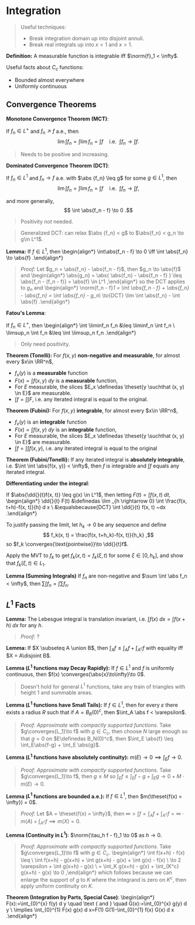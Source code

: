 # Integration

> Useful techniques: 
>
> - Break integration domain up into disjoint annuli.
> - Break real integrals up into $x < 1$ and $x>1$.

**Definition:**
A measurable function is integrable iff $\norm{f}_1 < \infty$.

Useful facts about $C_c$ functions:

- Bounded almost everywhere
- Uniformly continuous

## Convergence Theorems

**Monotone Convergence Theorem (MCT)**:

If $f_n \in L^+$ and $f_n \nearrow f$ a.e., then
$$
\lim \int f_n
= \int \lim f_n = \int f
\quad \text{i.e.}~~ \int f_n \to \int f
.$$

> Needs to be positive and increasing.

**Dominated Convergence Theorem (DCT)**:

If $f_n \in L^1$ and $f_n \to f$ a.e. with $\abs {f_n} \leq g$ for some $g\in L^1$, then
$$
\lim \int f_n = \int \lim f_n = \int f \quad \text{i.e.}~~ \int f_n \to \int f
,$$

and more generally,
$$
\int \abs{f_n - f} \to 0
.$$

> Positivity *not* needed.

> Generalized DCT: can relax $\abs {f_n} < g$ to $\abs{f_n} < g_n \to g\in L^1$.

**Lemma:**
If $f\in L^1$, then
\begin{align*}
\int\abs{f_n - f} \to 0 \iff \int \abs{f_n} \to \abs{f}
.\end{align*}

> *Proof:* Let $g_n = \abs{f_n} - \abs{f_n - f}$, then $g_n \to \abs{f}$ and 
\begin{align*}
\abs{g_n} = \abs{ \abs{f_n} - \abs{f_n - f} } \leq \abs{f_n - (f_n - f)} = \abs{f} \in L^1
,\end{align*}
so the DCT applies to $g_n$ and
\begin{align*}
\norm{f_n - f}_1 = \int \abs{f_n - f} + \abs{f_n} - \abs{f_n}
= \int \abs{f_n} - g_n\\
\to_{DCT} \lim \int \abs{f_n} - \int \abs{f}
.\end{align*}


**Fatou's Lemma**:

If $f_n \in L^+$, then
\begin{align*}
\int \liminf_n f_n &\leq \liminf_n \int f_n \\
\limsup_n \int f_n &\leq \int \limsup_n f_n
.\end{align*}

> Only need positivity.

**Theorem (Tonelli):**
For $f(x, y)$ **non-negative and measurable**, for almost every $x\in \RR^n$, 

- $f_x(y)$ is a **measurable** function
- $F(x) = \int f(x, y) ~dy$ is a **measurable** function,
- For $E$ measurable, the slices $E_x \definedas \theset{y \suchthat (x, y) \in E}$ are measurable.
- $\int f = \int \int F$, i.e. any iterated integral is equal to the original.

**Theorem (Fubini):**
For $f(x, y)$ **integrable**, for almost every $x\in \RR^n$, 

- $f_x(y)$ is an **integrable** function
- $F(x) = \int f(x, y) ~dy$ is an **integrable** function,
- For $E$ measurable, the slices $E_x \definedas \theset{y \suchthat (x, y) \in E}$ are measurable.
- $\int f = \int \int f(x,y)$, i.e. any iterated integral is equal to the original

**Theorem (Fubini/Tonelli):**
If any iterated integral is **absolutely integrable**, i.e. $\int \int \abs{f(x, y)} < \infty$, then $f$ is integrable and $\int f$ equals any iterated integral.

**Differentiating under the integral**:

If $\abs{\dd{}{t}f(x, t)} \leq g(x) \in L^1$, then letting $F(t) = \int f(x, t) ~dt$,
\begin{align*}
\dd{}{t} F(t)
&\definedas \lim _{h \rightarrow 0} \int \frac{f(x, t+h)-f(x, t)}{h} d x \\
&\equalsbecause{DCT} \int \dd{}{t} f(x, t) ~dx
.\end{align*}

To justify passing the limit, let $h_k \to 0$ be any sequence and define
$$
f_k(x, t) = \frac{f(x, t+h_k)-f(x, t)}{h_k}
,$$
so $f_k \converges{\text{pointwise}}\to \dd{}{t}f$.

Apply the MVT to $f_k$ to get $f_k(x, t) = f_k(\xi, t)$ for some $\xi \in [0, h_k]$, and show that $f_k(\xi, t) \in L_1$.


**Lemma (Summing Integrals)**
If $f_n$ are non-negative and $\sum \int \abs f_n < \infty$, then $\sum \int f_n = \int \sum f_n$.

## $L^1$ Facts

**Lemma:**
The Lebesgue integral is translation invariant, i.e. 
$\int f(x) ~dx = \int f(x + h) ~dx$ for any $h$.

> *Proof:* ?

**Lemma:**
If $X \subseteq A \union B$, then $\int_X f \leq \int_A f + \int_{A^c} f$ with equality iff $X = A\disjoint B$.



**Lemma ($L^1$ functions may Decay Rapidly):**
If $f \in L^1$ and $f$ is uniformly continuous, then $f(x) \converges{\abs{x}\to\infty}\to 0$.

> Doesn't hold for general $L^1$ functions, take any train of triangles with height 1 and summable areas.

**Lemma ($L^1$ functions have Small Tails):**
If $f\in L^1$, then for every $\varepsilon$ there exists a radius $R$ such that if $A = B_R(0)^c$, then $\int_A \abs f < \varepsilon$. 

> *Proof: Approximate with compactly supported functions.* 
> Take $g\converges{L_1}\to f$ with $g\in C_c$, then choose $N$ large enough so that $g=0$ on $E\definedas B_N(0)^c$, then $\int_E \abs{f} \leq \int_E\abs{f-g} + \int_E \abs{g}$.

**Lemma ($L^1$ functions have absolutely continuity):**
$m(E) \to 0 \implies \int_E f \to 0$.

> *Proof: Approximate with compactly supported functions.*
> Take $g\converges{L_1}\to f$, then $g \leq M$ so $\int_E{f} \leq \int_E{f-g} + \int_E g \to 0 + M \cdot m(E) \to 0$.

**Lemma ($L^1$ functions are bounded a.e.):**
If $f\in L^1$, then $m(\theset{f(x) = \infty}) = 0$.

> *Proof:*
> Let $A = \theset{f(x) = \infty}$, then $\infty > \int f = \int_A f + \int_{A^c} f = \infty \cdot m(A) + \int_{A^c} f \implies m(X) =0$.

**Lemma (Continuity in $L^1$)**:
$\norm{\tau_h f - f}_1 \to 0$ as $h\to 0$.

> *Proof: Approximate with compactly supported functions*.
> Take $g\converges{L_1}\to f$ with $g\in C_c$.
\begin{align*}
\int f(x+h) - f(x) \leq \\ 
\int f(x+h) - g(x+h) + \int g(x+h) - g(x) + \int g(x) - f(x) \\
\to 2 \varepsilon + \int g(x+h) - g(x) \\
= \int_K g(x+h) - g(x) + \int_{K^c} g(x+h) - g(x) \to 0
,\end{align*}
> which follows because we can enlarge the support of $g$ to $K$ where the integrand is zero on $K^c$, then apply uniform continuity on $K$.

**Theorem (Integration by Parts, Special Case)**:
\begin{align*}
F(x):=\int_{0}^{x} f(y) d y \quad \text { and } \quad G(x):=\int_{0}^{x} g(y) d y \\ 
\implies
\int_{0}^{1} F(x) g(x) d x=F(1) G(1)-\int_{0}^{1} f(x) G(x) d x
.\end{align*}

